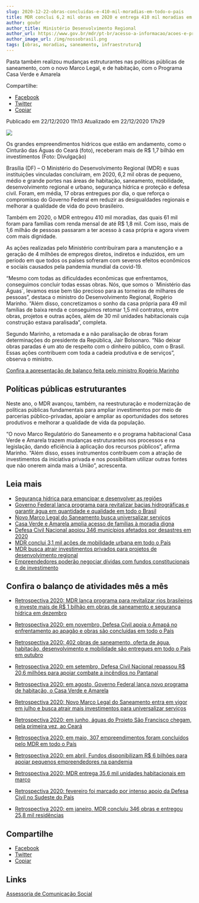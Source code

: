 ```yaml
---
slug: 2020-12-22-obras-concluidas-e-410-mil-moradias-em-todo-o-pais
title: MDR conclui 6,2 mil obras em 2020 e entrega 410 mil moradias em todo o País
author: govbr
author_title: Ministério Desenvolvimento Regional
author_url: https://www.gov.br/mdr/pt-br/acesso-a-informacao/acoes-e-programas
author_image_url: /img/nossobrasil.png
tags: [obras, moradias, saneamento, infraestrutura]
---
```


Pasta também realizou mudanças estruturantes nas políticas públicas de saneamento, com o novo Marco Legal, e de habitação, com o Programa Casa Verde e Amarela

<!--truncate-->

Compartilhe:
*   [Facebook](https://www.facebook.com/sharer.php?u=https://www.gov.br/mdr/pt-br/noticias/mdr-conclui-6-2-mil-obras-em-2020-e-entrega-410-mil-moradias-em-todo-o-pais)
*    [Twitter](https://twitter.com/share?text=MDR%20conclui%206%2C2%20mil%20obras%20em%202020%20e%20entrega%20410%20mil%20moradias%20em%20todo%20o%20Pa%C3%ADs&url=https://www.gov.br/mdr/resolveuid/03b3d530d6834a81b32b577bdabc7195)
*   [Copiar](https://www.gov.br/mdr/pt-br/noticias/mdr-conclui-6-2-mil-obras-em-2020-e-entrega-410-mil-moradias-em-todo-o-pais)


Publicado em 22/12/2020 11h13 Atualizado em 22/12/2020 17h29

![ ](https://www.gov.br/mdr/pt-br/noticias/mdr-conclui-6-2-mil-obras-em-2020-e-entrega-410-mil-moradias-em-todo-o-pais/img_not_22_12.jpeg/@@images/48f81b5b-5752-4cbd-a910-ab3315ed0e02.jpeg)

Os grandes empreendimentos hídricos que estão em andamento, como o Cinturão das Águas do Ceará (foto), receberam mais de R$ 1,7 bilhão em investimentos (Foto: Divulgação)

Brasília (DF) – O Ministério do Desenvolvimento Regional (MDR) e suas instituições vinculadas concluíram, em 2020, 6,2 mil obras de pequeno, médio e grande portes nas áreas de habitação, saneamento, mobilidade, desenvolvimento regional e urbano, segurança hídrica e proteção e defesa civil. Foram, em média, 17 obras entregues por dia, o que reforça o compromisso do Governo Federal em reduzir as desigualdades regionais e melhorar a qualidade de vida do povo brasileiro.

Também em 2020, o MDR entregou 410 mil moradias, das quais 61 mil foram para famílias com renda mensal de até R$ 1,8 mil. Com isso, mais de 1,6 milhão de pessoas passaram a ter acesso à casa própria e agora vivem com mais dignidade.

As ações realizadas pelo Ministério contribuíram para a manutenção e a geração de 4 milhões de empregos diretos, indiretos e induzidos, em um período em que todos os países sofreram com severos efeitos econômicos e sociais causados pela pandemia mundial da covid-19.

“Mesmo com todas as dificuldades econômicas que enfrentamos, conseguimos concluir todas essas obras. Nós, que somos o ´Ministério das Águas´, levamos esse bem tão precioso para as torneiras de milhares de pessoas”, destaca o ministro do Desenvolvimento Regional, Rogério Marinho. “Além disso, concretizamos o sonho da casa própria para 49 mil famílias de baixa renda e conseguimos retomar 1,5 mil contratos, entre obras, projetos e outras ações, além de 30 mil unidades habitacionais cuja construção estava paralisada”, completa.

Segundo Marinho, a retomada e a não paralisação de obras foram determinações do presidente da República, Jair Bolsonaro. “Não deixar obras paradas é um ato de respeito com o dinheiro público, com o Brasil. Essas ações contribuem com toda a cadeia produtiva e de serviços”, observa o ministro.

[Confira a apresentação de balanço feita pelo ministro Rogério Marinho](https://www.gov.br/mdr/pt-br/apresentacao_V9.pdf)

## Políticas públicas estruturantes

Neste ano, o MDR avançou, também, na reestruturação e modernização de políticas públicas fundamentais para ampliar investimentos por meio de parcerias público-privadas, apoiar e ampliar as oportunidades dos setores produtivos e melhorar a qualidade de vida da população.

“O novo Marco Regulatório do Saneamento e o programa habitacional Casa Verde e Amarela trazem mudanças estruturantes nos processos e na legislação, dando eficiência à aplicação dos recursos públicos”, afirma Marinho. “Além disso, esses instrumentos contribuem com a atração de investimentos da iniciativa privada e nos possibilitam utilizar outras fontes que não onerem ainda mais a União”, acrescenta.

## Leia mais

 - [Segurança hídrica para emancipar e desenvolver as regiões](http://www.gov.br/mdr/pt-br/seguranca-hidrica-para-emancipar-e-desenvolver-as-regioes)
 - [Governo Federal lança programa para revitalizar bacias hidrográficas e garantir água em quantidade e qualidade em todo o Brasil](http://www.gov.br/mdr/pt-br/noticias/governo-federal-lanca-programa-para-revitalizar-bacias-hidrografica-e-garantir-agua-em-quantidade-e-qualidade-em-todo-o-brasil)
 - [Novo Marco Legal do Saneamento busca universalizar serviços](http://www.gov.br/mdr/pt-br/novo-marco-legal-do-saneamento-busca-universalizar-servicos)
 - [Casa Verde e Amarela amplia acesso de famílias à moradia digna](http://www.gov.br/mdr/pt-br/casa-verde-e-amarela-amplia-acesso-de-familias-a-moradia-digna)
 - [Defesa Civil Nacional apoiou 346 municípios afetados por desastres em 2020](http://www.gov.br/mdr/pt-br/defesa-civil-nacional-apoiou-346-municipios-afetados-por-desastres-em-2020)
 - [MDR conclui 3,1 mil ações de mobilidade urbana em todo o País](http://www.gov.br/mdr/pt-br/mdr-conclui-3-1-contratos-de-mobilidade-urbana-em-todo-o-pais)
 - [MDR busca atrair investimentos privados para projetos de desenvolvimento regional](http://www.gov.br/mdr/pt-br/mdr-busca-atrair-investimentos-privados-para-projetos-de-desenvolvimento-regional)
 - [Empreendedores poderão negociar dívidas com fundos constitucionais e de investimento](https://www.gov.br/mdr/empreendedores-poderao-negociar-dividas-com-fundos-constitucionais-e-de-investimento)

  
## Confira o balanço de atividades mês a mês

 - [Retrospectiva 2020: MDR lança programa para revitalizar rios brasileiros e investe mais de R$ 1 bilhão em obras de saneamento e segurança hídrica em dezembro](http://www.gov.br/mdr/pt-br/noticias/mdr-lanca-programa-para-revitalizar-rios-brasileiros-e-investe-mais-de-r-1-bilhao-em-obras-de-saneamento-e-seguranca-hidrica-em-dezembro)

 - [Retrospectiva 2020: em novembro, Defesa Civil apoia o Amapá no enfrentamento ao apagão e obras são concluídas em todo o País](https://www.gov.br/mdr/retrospectiva-2020-em-novembro-defesa-civil-apoia-o-amapa-no-enfrentamento-ao-apagao-e-obras-sao-concluidas-em-todo-o-pais)

 - [Retrospectiva 2020: 402 obras de saneamento, oferta de água, habitação, desenvolvimento e mobilidade são entregues em todo o País em outubro](https://www.gov.br/mdr/retrospectiva-2020-402-obras-de-saneamento-oferta-de-agua-habitacao-desenvolvimento-e-mobilidade-sao-entregues-em-todo-o-pais-em-outubro)

 - [Retrospectiva 2020: em setembro, Defesa Civil Nacional repassou R$ 20,6 milhões para apoiar combate a incêndios no Pantanal](https://www.gov.br/mdr/retrospectiva-2020-em-setembro-defesa-civil-nacional-repassou-r-20-6-milhoes-para-apoiar-combate-a-incendios-no-pantanal)

 - [Retrospectiva 2020: em agosto, Governo Federal lança novo programa de habitação, o Casa Verde e Amarela](https://www.gov.br/mdr/retrospectiva-2020-em-agosto-governo-federal-lanca-novo-programa-de-habitacao-o-casa-verde-e-amarela)

 - [Retrospectiva 2020: Novo Marco Legal do Saneamento entra em vigor em julho e busca atrair mais investimentos para universalizar serviços](https://www.gov.br/mdr/retrospectiva-2020-novo-marco-legal-do-saneamento-entra-em-vigor-em-julho-e-busca-atrair-mais-investimentos-para-universalizar-servicos)

 - [Retrospectiva 2020: em junho, águas do Projeto São Francisco chegam, pela primeira vez, ao Ceará](https://www.gov.br/mdr/retrospectiva-2020-em-junho-aguas-do-projeto-sao-francisco-chegam-pela-primeira-vez-ao-ceara)

 - [Retrospectiva 2020: em maio, 307 empreendimentos foram concluídos pelo MDR em todo o País](https://www.gov.br/mdr/em-maio-307-empreendimentos-foram-concluidos-pelo-mdr-em-todo-o-pais)

 - [Retrospectiva 2020: em abril, Fundos disponibilizam R$ 6 bilhões para apoiar pequenos empreendedores na pandemia](https://www.gov.br/mdr/retrospectiva-2020-em-abril-fundos-disponibilizam-r-6-bilhoes-para-apoiar-pequenos-empreendedores-na-pandemia)

 - [Retrospectiva 2020: MDR entrega 35,6 mil unidades habitacionais em março](https://www.gov.br/mdr/retrospectiva-2020-mdr-entrega-35-6-mil-unidades-habitacionais-em-marco)

 - [Retrospectiva 2020: fevereiro foi marcado por intenso apoio da Defesa Civil no Sudeste do País](https://www.gov.br/mdr/retrospectiva-2020-fevereiro-foi-marcado-por-intenso-apoio-da-defesa-civil-no-sudeste-do-pais)

 - [Retrospectiva 2020: em janeiro, MDR concluiu 346 obras e entregou 25,8 mil residências](https://www.gov.br/mdr/em-janeiro-mdr-concluiu-346-obras-e-entregou-25-8-mil-residencias)

## Compartilhe
*   [Facebook](https://www.facebook.com/sharer.php?u=https://www.gov.br/mdr/pt-br/noticias/mdr-conclui-6-2-mil-obras-em-2020-e-entrega-410-mil-moradias-em-todo-o-pais)
*    [Twitter](https://twitter.com/share?text=MDR%20conclui%206%2C2%20mil%20obras%20em%202020%20e%20entrega%20410%20mil%20moradias%20em%20todo%20o%20Pa%C3%ADs&url=https://www.gov.br/mdr/resolveuid/03b3d530d6834a81b32b577bdabc7195)
*   [Copiar](https://www.gov.br/mdr/pt-br/noticias/mdr-conclui-6-2-mil-obras-em-2020-e-entrega-410-mil-moradias-em-todo-o-pais)

## Links
[Assessoria de Comunicação Social](/docs/desenvolvimento-regional/links)
